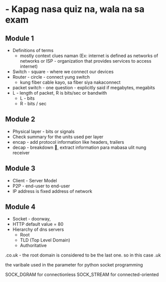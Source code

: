 
# - Kapag nasa quiz na, wala na sa exam

## Module 1

- Definitions of terms 
	- mostly context clues naman (Ex: internet is defined as networks of networks or ISP - organization that provides services to access internet)
- Switch - square - where we connect our devices
- Router - circle - connect yung switch
	- kung fiber cable kayo, sa fiber siya nakaconnect
- packet switch - one question - explicitly said if megabytes, megabits
- L - length of packet, R is bits/sec or bandwith
	- L - bits
	- R - bits / sec

## Module 2

- Physical layer - bits or signals
- Check summary for the units used per layer
- encap - add protocol information like headers, trailers
- decap - breakdown 🕺, extract information para mabasa ulit nung receiver


## Module 3

- Client - Server Model
- P2P - end-user to end-user
- IP address is fixed address of network

## Module 4

- Socket - doorway,
- HTTP default value = 80
- Hierarchy of dns servers
	- Root
	- TLD (Top Level Domain)
	- Authoritative



.co.uk - the root domain is considered to be the last one. so in this case .uk

the varibale used in the parameter for python socket programming

SOCK_DGRAM  for connectionless
SOCK_STREAM for connected-oriented